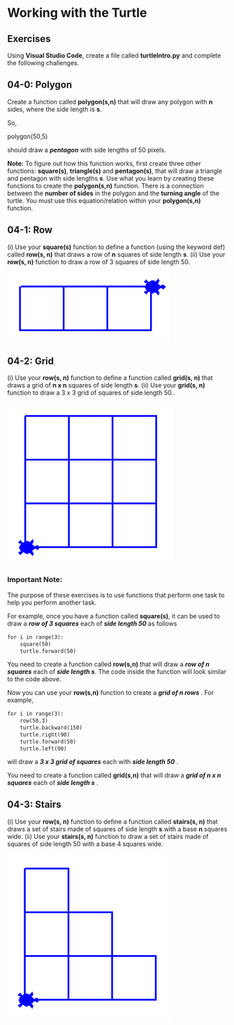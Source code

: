 # Working with the Turtle

## Exercises

Using **Visual Studio Code**, create a file called **turtleIntro.py** and complete the following challenges.

## 04-0:  Polygon
Create a function called **polygon(s,n)** that will draw any polygon with **n** sides, where the side length is **s**.

So,

polygon(50,5)

should draw a ***pentagon*** with side lengths of 50 pixels.

**Note:**  To figure out how this function works, first create three other functions:  **square(s)**, **triangle(s)** and **pentagon(s)**, that will draw a triangle and pentagon with side lengths **s**.  Use what you learn by creating these functions to create the **polygon(s,n)** function.  There is a connection between the **number of sides** in the polygon and the **turning angle** of the turtle.  You must use this equation/relation within your **polygon(s,n)** function.

## 04-1:  Row

(i) Use your **square(s)** function to define a function (using the keyword def) called **row(s, n)** that draws a row of **n** squares of side length **s**.  (ii) Use your **row(s, n)** function to draw a row of 3 squares of side length 50.

![](row.png)

## 04-2:  Grid 

(i) Use your **row(s, n)** function to define a function called **grid(s, n)** that draws a grid of **n x n** squares of side length **s**.  (ii) Use your **grid(s, n)** function to draw a 3 x 3 grid of squares of side length 50..

![](grid.png)

### Important Note:

The purpose of these exercises is to use functions that perform one task to help you perform another task.

For example, once you have a function called **square(s)**, it can be used to draw a ***row of 3 squares*** each of ***side length 50*** as follows

```python3
for i in range(3):
    square(50)
    turtle.forward(50)
```

You need to create a function called **row(s,n)** that will draw a ***row of n squares*** each of ***side length s***.  The code inside the function will look similar to the code above.

Now you can use your **row(s,n)** function to create a ***grid of n rows*** .  For example,

```python3
for i in range(3):
    row(50,3)
    turtle.backward(150)
    turtle.right(90)
    turtle.forward(50)
    turtle.left(90)
```

will draw a ***3 x 3 grid of squares*** each with ***side length 50*** .

You need to create a function called **grid(s,n)** that will draw a ***grid of n x n squares*** each of ***side length s*** .

## 04-3:  Stairs

(i) Use your **row(s, n)** function to define a function called **stairs(s, n)** that draws a set of stairs made of squares of side length **s** with a base **n** squares wide.  (ii) Use your **stairs(s, n)** function to draw a set of stairs made of squares of side length 50 with a base 4 squares wide.

![](stairs.png)

